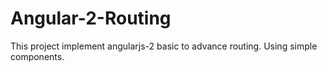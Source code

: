 # Angular-2-Routing
This project implement angularjs-2 basic to advance routing. 
Using simple components.
